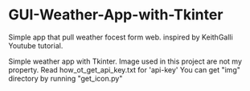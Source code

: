 # GUI-Weather-App-with-Tkinter
Simple app that pull weather focest form web.
inspired by KeithGalli Youtube tutorial.

Simple weather app with Tkinter.
Image used in this project are not my property.
Read how_ot_get_api_key.txt for 'api-key'
You can get "img" directory by running "get_icon.py"
